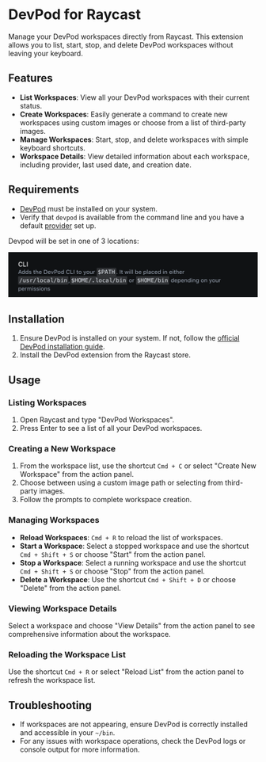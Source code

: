 # DevPod for Raycast

Manage your DevPod workspaces directly from Raycast. This extension allows you to list, start, stop, and delete DevPod workspaces without leaving your keyboard.

## Features

- **List Workspaces**: View all your DevPod workspaces with their current status.
- **Create Workspaces**: Easily generate a command to create new workspaces using custom images or choose from a list of third-party images.
- **Manage Workspaces**: Start, stop, and delete workspaces with simple keyboard shortcuts.
- **Workspace Details**: View detailed information about each workspace, including provider, last used date, and creation date.

## Requirements

- [DevPod](https://devpod.sh/) must be installed on your system.
- Verify that `devpod` is available from the command line and you have a default [provider](https://devpod.sh/docs/managing-providers/add-provider) set up.

Devpod will be set in one of 3 locations:

![Screenshot of devpod installation locations](./media/devpod-path.png)

## Installation

1. Ensure DevPod is installed on your system. If not, follow the [official DevPod installation guide](https://devpod.sh/docs/getting-started/install).
2. Install the DevPod extension from the Raycast store.

## Usage

### Listing Workspaces

1. Open Raycast and type "DevPod Workspaces".
2. Press Enter to see a list of all your DevPod workspaces.

### Creating a New Workspace

1. From the workspace list, use the shortcut `Cmd + C` or select "Create New Workspace" from the action panel.
2. Choose between using a custom image path or selecting from third-party images.
3. Follow the prompts to complete workspace creation.

### Managing Workspaces

- **Reload Workspaces**: `Cmd + R` to reload the list of workspaces.
- **Start a Workspace**: Select a stopped workspace and use the shortcut `Cmd + Shift + S` or choose "Start" from the action panel.
- **Stop a Workspace**: Select a running workspace and use the shortcut `Cmd + Shift + S` or choose "Stop" from the action panel.
- **Delete a Workspace**: Use the shortcut `Cmd + Shift + D` or choose "Delete" from the action panel.

### Viewing Workspace Details

Select a workspace and choose "View Details" from the action panel to see comprehensive information about the workspace.

### Reloading the Workspace List

Use the shortcut `Cmd + R` or select "Reload List" from the action panel to refresh the workspace list.

## Troubleshooting

- If workspaces are not appearing, ensure DevPod is correctly installed and accessible in your `~/bin`.
- For any issues with workspace operations, check the DevPod logs or console output for more information.
